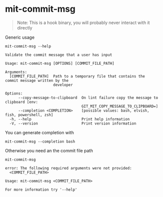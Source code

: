 # mit-commit-msg

> Note: This is a hook binary, you will probably never interact with it directly

Generic usage

``` shell,script(expected_exit_code=0)
mit-commit-msg --help
```

``` shell,verify(stream=stdout)
Validate the commit message that a user has input

Usage: mit-commit-msg [OPTIONS] [COMMIT_FILE_PATH]

Arguments:
  [COMMIT_FILE_PATH]  Path to a temporary file that contains the commit message written by the
                      developer

Options:
      --copy-message-to-clipboard  On lint failure copy the message to clipboard [env:
                                   GIT_MIT_COPY_MESSAGE_TO_CLIPBOARD=]
      --completion <COMPLETION>    [possible values: bash, elvish, fish, powershell, zsh]
  -h, --help                       Print help information
  -V, --version                    Print version information
```

You can generate completion with

``` shell,script(expected_exit_code=0)
mit-commit-msg --completion bash
```

Otherwise you need an the commit file path

``` shell,script(expected_exit_code=2)
mit-commit-msg
```

``` shell,verify(stream=stderr)
error: The following required arguments were not provided:
  <COMMIT_FILE_PATH>

Usage: mit-commit-msg <COMMIT_FILE_PATH>

For more information try '--help'
```


